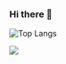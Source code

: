 ### Hi there 👋

<!--
**VatanakChamroeun/VatanakChamroeun** is a ✨ _special_ ✨ repository because its `README.md` (this file) appears on your GitHub profile.

Here are some ideas to get you started:

- 🔭 I’m currently working on ...
- 🌱 I’m currently learning ...
- 👯 I’m looking to collaborate on ...
- 🤔 I’m looking for help with ...
- 💬 Ask me about ...
- 📫 How to reach me: ...
- 😄 Pronouns: ...
- ⚡ Fun fact: ...
-->

<!-- most language used -->
![Top Langs](https://github-readme-stats.vercel.app/api/top-langs/?username=VatanakChamroeun&theme=light)

<!-- visitors count -->
![](https://visitor-badge.laobi.icu/badge?page_id=VatanakChamroeun.VatanakChamroeun)
